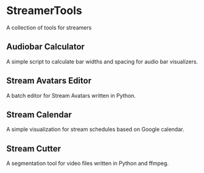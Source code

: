# StreamerTools
A collection of tools for streamers

## Audiobar Calculator
A simple script to calculate bar widths and spacing for audio bar visualizers.

## Stream Avatars Editor
A batch editor for Stream Avatars written in Python.

## Stream Calendar
A simple visualization for stream schedules based on Google calendar.

## Stream Cutter
A segmentation tool for video files written in Python and ffmpeg.